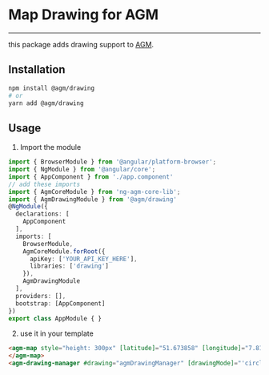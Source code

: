 # Map Drawing for AGM

-----

this package adds drawing support to [AGM][agm].

## Installation

```sh
npm install @agm/drawing
# or
yarn add @agm/drawing
```

## Usage

1. Import the module

```typescript
import { BrowserModule } from '@angular/platform-browser';
import { NgModule } from '@angular/core';
import { AppComponent } from './app.component'
// add these imports
import { AgmCoreModule } from 'ng-agm-core-lib';
import { AgmDrawingModule } from '@agm/drawing'
@NgModule({
  declarations: [
    AppComponent
  ],
  imports: [
    BrowserModule,
    AgmCoreModule.forRoot({
      apiKey: ['YOUR_API_KEY_HERE'],
      libraries: ['drawing']
    }),
    AgmDrawingModule
  ],
  providers: [],
  bootstrap: [AppComponent]
})
export class AppModule { }
```
2. use it in your template

```html
<agm-map style="height: 300px" [latitude]="51.673858" [longitude]="7.815982" [agmDrawingManager]="drawing">
</agm-map>
<agm-drawing-manager #drawing="agmDrawingManager" [drawingMode]="'circle'" [circleOptions]="{fillColor:'red', radius: 150}"></agm-drawing-manager>
```


[drawing-manager]: https://developers.google.com/maps/documentation/javascript/reference/#drawing
[agm]: https://github.com/mehulk05/ng-angular-maps//
